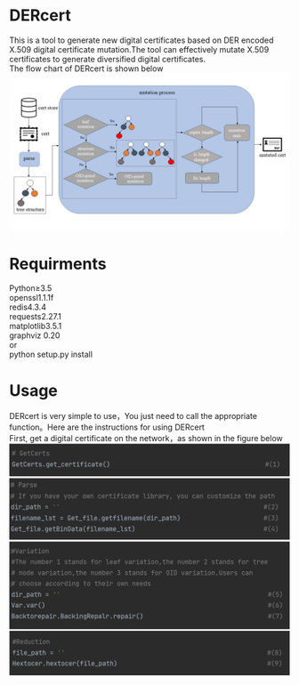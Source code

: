 # DERcert
This is a tool to generate new digital certificates based on DER encoded X.509 digital certificate mutation.The tool can effectively mutate X.509 certificates to generate diversified digital certificates.</br>
The flow chart of DERcert is shown below</br>
![Image text](https://github.com/ydgydg/DERcert/blob/main/image/%E5%B9%BB%E7%81%AF%E7%89%8714.JPG)
# Requirments
Python≥3.5</br>
openssl1.1.1f</br>
redis4.3.4</br>
requests2.27.1</br>
matplotlib3.5.1</br>
graphviz 0.20</br>
or</br>
python setup.py install
# Usage
DERcert is very simple to use，You just need to call the appropriate function。Here are the instructions for using DERcert</br>
First, get a digital certificate on the network，as shown in the figure below
![Image text](https://github.com/ydgydg/DERcert/blob/main/image/step_1.png)</br>
![Image text](https://github.com/ydgydg/DERcert/blob/main/image/step_2.png)</br>
![Image text](https://github.com/ydgydg/DERcert/blob/main/image/step_3.png)</br>
![Image text](https://github.com/ydgydg/DERcert/blob/main/image/step5.png)</br>

